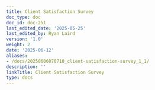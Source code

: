 ```yaml
---
title: Client Satisfaction Survey
doc_type: doc
doc_id: doc-251
last_edited_date: '2025-05-25'
last_edited_by: Ryan Laird
version: '1.0'
weight: 2
date: '2025-06-12'
aliases:
- /docs/20250606070710_client-satisfaction-survey_1_1/
description: ''
linkTitle: Client Satisfaction Survey
type: docs
---
```



